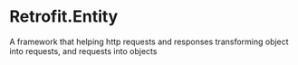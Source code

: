 # Retrofit.Entity
A framework that helping http requests and responses transforming object into requests, and requests into objects
